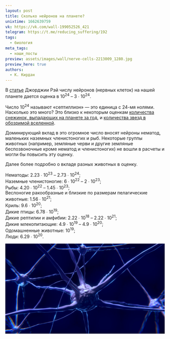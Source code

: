 ```yaml
---
layout: post
title: Сколько нейронов на планете?
unixtime: 1662639759
vk: https://vk.com/wall-199052526_421
telegram: https://t.me/reducing_suffering/192
tags:
  - биология
meta_tags:
  - наши_посты
preview: assets/images/wall/nerve-cells-2213009_1280.jpg
preview_here: true
authors:
  - К. Кирдан
---
```

В [статье](https://eukaryotewritesblog.com/how-many-neurons-are-there/) Джорджии Рэй числу нейронов (нервных клеток) на нашей планете дается оценка в 10<sup>24</sup> – 3 ∙ 10<sup>24</sup>.

Число 10<sup>24</sup> называют «септиллион» — это единица с 24-мя нолями. Насколько это много? Это близко к некоторым оценкам [количества снежинок, выпадающих на планете за год](https://www.forbes.com/sites/startswithabang/2017/01/14/ask-ethan-could-you-have-two-perfectly-identical-snowflakes/?sh=43c9690c44e4), и [количества звезд в обозримой вселенной](https://physh.ru/post/%D1%81%D0%BA%D0%BE%D0%BB%D1%8C%D0%BA%D0%BE-%D0%B7%D0%B2%D1%91%D0%B7%D0%B4-%D0%B2%D0%BE-%D0%B2%D1%81%D0%B5%D0%BB%D0%B5%D0%BD%D0%BD%D0%BE%D0%B9/).

Доминирующий вклад в это огромное число вносят нейроны нематод, маленьких наземных членистоногих и рыб. Некоторые группы животных (например, земляные черви и другие земляные беспозвоночные кроме нематод и членистоногих) не вошли в расчеты и могли бы повысить эту оценку.

Далее более подробно о вкладе разных животных в оценку.

Нематоды: 2.23 ∙ 10<sup>23</sup> – 2.73 ∙ 10<sup>24</sup>;<br>
Наземные членистоногие: 6 ∙ 10<sup>22</sup> – 2 ∙ 10<sup>23</sup>;<br>
Рыбы: 4.20 ∙ 10<sup>22</sup> – 1.45 ∙ 10<sup>23</sup>;<br>
Веслоногие ракообразные и близкие по размерам пелагические животные: 1.56 ∙ 10<sup>21</sup>;<br>
Криль: 9.6 ∙ 10<sup>20</sup>;<br>
Дикие птицы: 6.78 ∙ 10<sup>19</sup>;<br>
Дикие рептилии и амфибии: 2.22 ∙ 10<sup>18</sup> – 2.22 ∙ 10<sup>21</sup>;<br>
Дикие млекопитающие: 4.9 ∙ 10<sup>19</sup> – 4.9 ∙ 10<sup>20</sup>;<br>
Одомашненные животные: 10<sup>19</sup>;<br>
Люди: 6.29 ∙ 10<sup>20</sup>.

![](assets/images/wall/nerve-cells-2213009_1280.jpg)
